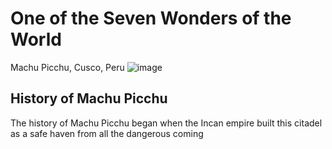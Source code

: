 # One of the Seven Wonders of the World
Machu Picchu, Cusco, Peru
![image](https://upload.wikimedia.org/wikipedia/commons/c/ca/Machu_Picchu%2C_Peru_%282018%29.jpg)
## History of Machu Picchu
The history of Machu Picchu began when the Incan empire built this citadel as a safe haven from all the dangerous coming 
